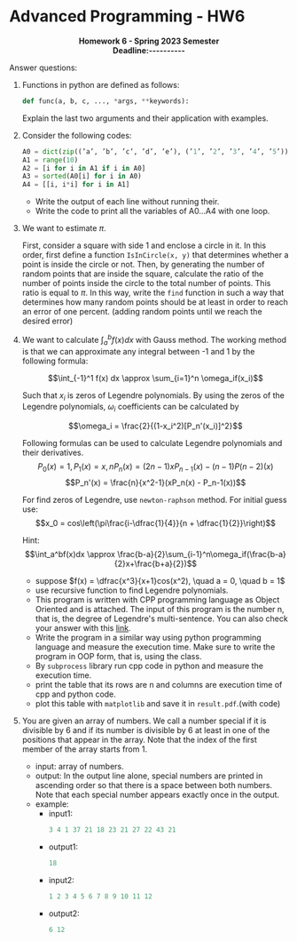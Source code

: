 # Advanced Programming - HW6

<p  align="center"> <b> Homework 6 - Spring 2023 Semester   <br> Deadline:---------- </b>
</p>

Answer questions:

1. Functions in python are defined as follows:

    ```python
    def func(a, b, c, ..., *args, **keywords):
    ```

    Explain the last two arguments and their application with examples.

2. Consider the following codes:

    ```python
    A0 = dict(zip((’a’, ’b’, ’c’, ’d’, ’e’), (’1’, ’2’, ’3’, ’4’, ’5’)))
    A1 = range(10)
    A2 = [i for i in A1 if i in A0]
    A3 = sorted(A0[i] for i in A0)
    A4 = [[i, i*i] for i in A1]
    ```

    * Write the output of each line without running their.
    * Write the code to print all the variables of A0...A4 with one loop.

3. We want to estimate $\pi$.

    First, consider a square with side 1 and enclose a circle in it. In this order, first define a function `IsInCircle(x, y)` that determines whether a point is inside the circle or not. Then, by generating the number of random points that are inside the square, calculate the ratio of the number of points inside the circle to the total number of points. This ratio is equal to $\pi$. In this way, write the `find` function in such a way that determines how many random points should be at least in order to reach an error of one percent. (adding random points until we reach the desired error)

4. We want to calculate $\int_a^b f(x) dx$ with Gauss method. The working method is that we can approximate any integral between -1 and 1 by the following formula:

    $$\int_{-1}^1 f(x) dx \approx \sum_{i=1}^n \omega_if(x_i)$$

    Such that $x_i$ is zeros of Legendre polynomials.
    By using the zeros of the Legendre polynomials, $\omega_i$ coefficients can be calculated by

    $$\omega_i = \frac{2}{(1-x_i^2)[P_n'(x_i)]^2}$$

    Following formulas can be used to calculate Legendre polynomials and their derivatives.
    $$P_0(x)  = 1, P_1(x)  = x, nP_n(x)  = (2n-1)xP_{n-1}(x) - (n-1)P(n-2)(x)$$
    $$P_n'(x) = \frac{n}{x^2-1}(xP_n(x) - P_n-1(x))$$

    For find zeros of Legendre, use `newton-raphson` method. For initial guess use:
    $$x_0 = cos\left(\pi\frac{i-\dfrac{1}{4}}{n + \dfrac{1}{2}}\right)$$

    Hint:
    $$\int_a^bf(x)dx \approx \frac{b-a}{2}\sum_{i-1}^n\omega_if(\frac{b-a}{2}x+\frac{b+a}{2})$$

    - suppose $f(x) = \dfrac{x^3}{x+1}cos(x^2), \quad a = 0, \quad b = 1$
    - use recursive function to find Legendre polynomials.
    - This program is written with CPP programming language as Object Oriented and is attached. The input of this program is the number n, that is, the degree of Legendre's multi-sentence. You can also check your answer with this [link](http://www.wolframalpha.com/input/?i=int(((x%5E3)%2F(x%2B1))*cos(x%5E2),+0,+1)).
    - Write the program in a similar way using python programming language and measure the execution time. Make sure to write the program in OOP form, that is, using the class.
    - By `subprocess` library run cpp code in python and measure the execution time.
    - print the table that its rows are n and columns are execution time of cpp and python code.
    - plot this table with `matplotlib` and save it in `result.pdf`.(with code)

5. You are given an array of numbers. We call a number special if it is divisible by 6 and if its number is divisible by 6 at least in one of the positions that appear in the array. Note that the index of the first member of the array starts from 1.

    - input: array of numbers.
    - output: In the output line alone, special numbers are printed in ascending order so that there is a space between both numbers. Note that each special number appears exactly once in the output.
    - example:
      - input1: 
        ```python
        3 4 1 37 21 18 23 21 27 22 43 21
        ```
      - output1:
        ```python
        18
        ```
      - input2: 
        ```python
        1 2 3 4 5 6 7 8 9 10 11 12
        ```
      - output2:
        ```python
        6 12
        ```